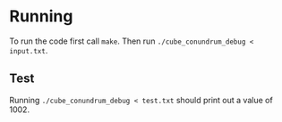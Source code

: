 # Running

To run the code first call `make`.
Then run `./cube_conundrum_debug < input.txt`.

## Test

Running `./cube_conundrum_debug < test.txt` should print out a value of 1002.
